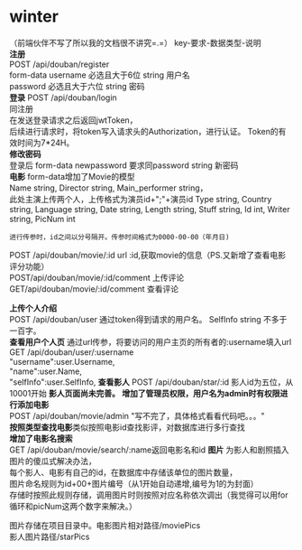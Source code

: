 # winter
（前端伙伴不写了所以我的文档很不讲究=.=）
key-要求-数据类型-说明  
**注册**  
POST /api/douban/register   
form-data
username 必选且大于6位 string 用户名  
password 必选且大于六位 string 密码  
**登录**
POST /api/douban/login  
同注册     
在发送登录请求之后返回jwtToken，    
后续进行请求时，将token写入请求头的Authorization，进行认证。
Token的有效时间为7*24H。   
**修改密码**    
登录后
form-data
newpassword 要求同password string 新密码  
**电影**
form-data增加了Movie的模型     
Name string,
Director string,
Main_performer string，      
此处主演上传两个人，上传格式为演员id+";"+演员id
Type string,
Country string,
Language string,
Date string,
Length string,
Stuff string,
Id int,
Writer string,
PicNum int  

    进行传参时，id之间以分号隔开。传参时间格式为0000-00-00（年月日)

POST /api/douban/movie/:id
url :id,获取movie的信息（PS.又新增了查看电影评分功能）      
    POST/api/douban/movie/:id/comment    上传评论
GET/api/douban/movie/:id/comment 查看评论

**上传个人介绍**  
POST /api/douban/user
  通过token得到请求的用户名。
SelfInfo string 不多于一百字。     
**查看用户个人页**
通过url传参，将要访问的用户主页的所有者的:username填入url   
GET /api/douban/user/:username        
"username":user.Username,       
"name":user.Name,       
"selfInfo":user.SelfInfo,
**查看影人**
POST /api/douban/star/:id
影人id为五位，从10001开始    **影人页面尚未完善。**
**增加了管理员权限，用户名为admin时有权限进行添加电影**    
POST /api/douban/movie/admin "写不完了，具体格式看看代码吧。。。"    
**按照类型查找电影**类似按照电影id查找影评，对数据库进行多行查找     
**增加了电影名搜索**        
GET /api/douban/movie/search/:name返回电影名和id
**图片**
为影人和剧照插入图片的傻瓜式解决办法，     
每个影人、电影有自己的id，在数据库中存储该单位的图片数量，      
图片命名规则为id+00+图片编号（从1开始自动递增,编号为1的为封面）     
存储时按照此规则存储，调用图片时则按照对应名称依次调出（我觉得可以用for循环和picNum这两个数字来解决。）
        
图片存储在项目目录中。电影图片相对路径/moviePics   
影人图片路径/starPics


